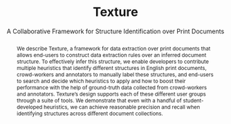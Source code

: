 ---
id: "texture"
status: "archive"
title: "Texture"
subtitle: "A Collaborative Framework for Structure Identification over Print Documents"
authors: [
  "Maeda Hanafi", 
  "Miro Mannino", 
  "Azza Abouzied"
]
links: [
  {
    txt: "Paper @ HILDA 2019",
    ref: "http://hilda.io/2019/proceedings/HILDA2019_paper_8.pdf",
  },
  {
    txt: "Git",
    ref: "",
  },
]
abstract: "We describe Texture, a framework for data extraction over print documents that allows end-users to construct data extraction rules over an inferred document structure. To effectively infer this structure, we enable developers to contribute multiple heuristics that identify different structures in English print documents, crowd-workers and annotators to manually label these structures, and end-users to search and decide which heuristics to apply and how to boost their performance with the help of ground-truth data collected from crowd-workers and annotators. Texture’s design supports each of these different user groups through a suite of tools. We demonstrate that even with a handful of student-developed heuristics, we can achieve reasonable precision and recall when identifying structures across different document collections."
teaserpic: "images/projects/texture.png"
thumbnail: "images/projects/texture-thumb.png"
---